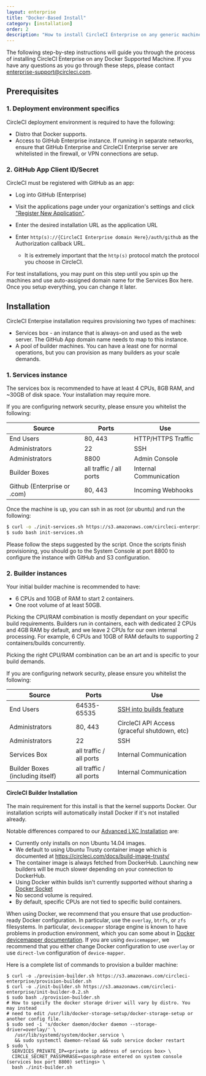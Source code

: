 ```yaml
---
layout: enterprise
title: "Docker-Based Install"
category: [installation]
order: 2
description: "How to install CircleCI Enterprise on any generic machine"
---
```


The following step-by-step instructions will guide you through the process of
installing CircleCI Enterprise on any Docker Supported Machine.  If you have any
questions as you go through these steps, please contact
<enterprise-support@circleci.com>.

## Prerequisites

### 1. Deployment environment specifics

CircleCI deployment environment is required to have the following:

* Distro that Docker supports.
* Access to GitHub Enterprise instance.  If running in separate networks, ensure that GitHub Enterprise and CircleCI Enterprise server are whitelisted in the firewall, or VPN connections are setup.

### 2. GitHub App Client ID/Secret

CircleCI must be registered with GitHub as an app:

* Log into GitHub (Enterprise)
* Visit the applications page under your organization's settings and click ["Register New Application"](https://github.com/settings/applications/new).

* Enter the desired installation URL as the application URL
* Enter `http(s)://{CircleCI Enterprise domain Here}/auth/github` as the Authorization callback URL.
	* It is extremely important that the `http(s)` protocol match the protocol you choose in CircleCI.  

For test installations, you may punt on this step until you spin up the machines and use auto-assigned domain name for the Services Box here.  Once you setup everything, you can change it later.

## Installation

CircleCI Enterpise installation requires provisioning two types of machines:

* Services box - an instance that is always-on and used as the web server.  The GitHub App domain name needs to map to this instance. 
* A pool of builder machines.  You can have a least one for normal operations, but you can provision as many builders as your scale demands.


### 1. Services instance

The services box is recommended to have at least 4 CPUs, 8GB RAM, and ~30GB of disk space.  Your installation may require more.

If you are configuring network security, please ensure you whitelist the following:


| Source                      | Ports                   | Use                    |
|-----------------------------|-------------------------|------------------------|
| End Users                   | 80, 443                 | HTTP/HTTPS Traffic     |
| Administrators              | 22                      | SSH                    |
| Administrators              | 8800                    | Admin Console          |
| Builder Boxes               | all traffic / all ports | Internal Communication |
| Github (Enterprise or .com) | 80, 443                 | Incoming Webhooks      |

Once the machine is up, you can ssh in as root (or ubuntu) and run the following:

```bash
$ curl -o ./init-services.sh https://s3.amazonaws.com/circleci-enterprise/init-services-2.0.sh
$ sudo bash init-services.sh
```

Please follow the steps suggested by the script.  Once the scripts finish provisioning, you should go to the System Console at port 8800 to configure the instance with GitHub and S3 configuration.

### 2. Builder instances

Your initial builder machine is recommended to have:

* 6 CPUs and 10GB of RAM to start 2 containers.
* One root volume of at least 50GB. 

Picking the CPU/RAM combination is mostly dependant on your specific build requirements.  Builders run in containers, each with dedicated 2 CPUs and 4GB RAM by default, and we leave 2 CPUs for our own internal processing.  For example, 6 CPUs and 10GB of RAM defaults to supporting 2 containers/builds concurrently.

Picking the right CPU/RAM combination can be an art and is specific to your build demands.

If you are configuring network security, please ensure you whitelist the following:

| Source                           | Ports                   | Use                                                            |
|----------------------------------|-------------------------|----------------------------------------------------------------|
| End Users                        | 64535-65535             | [SSH into builds feature](https://circleci.com/docs/ssh-build) |
| Administrators                   | 80, 443                 | CircleCI API Access (graceful shutdown, etc)                   |
| Administrators                   | 22                      | SSH                                                            |
| Services Box                     | all traffic / all ports | Internal Communication                                         |
| Builder Boxes (including itself) | all traffic / all ports | Internal Communication                                         |


#### CircleCI Builder Installation

The main requirement for this install is that the kernel supports Docker.  Our installation scripts will automatically install Docker if it's not installed already. 

Notable differences compared to our [Advanced LXC Installation]({{site.baseurl}}/enterprise/on-prem/) are:

* Currently only installs on non Ubuntu 14.04 images.
* We default to using Ubuntu Trusty container image which is documented at https://circleci.com/docs/build-image-trusty/
* The container image is always fetched from DockerHub.  Launching new builders will be much slower depending on your connection to DockerHub.  
* Using Docker within builds isn't currently supported without sharing a [Docker Socket]({{site.baseurl}}/enterprise/config/#sharing-docker-socket-with-docker-based-install)
* No second volume is required.
* By default, specific CPUs are not tied to specific build containers.


When using Docker, we recommend that you ensure that use production-ready Docker configuration.  In particular, use the `overlay`, `btrfs`, or `zfs` filesystems.  In particular, `devicemapper` storage engine is known to have problems in production environment, which you can some about in [Docker devicemapper documentation](https://docs.docker.com/engine/userguide/storagedriver/device-mapper-driver/).  If you are using `devicemapper`, we recommend that you either change Docker configuration to use `overlay` or use `direct-lvm` configuration of `device-mapper`.

Here is a complete list of commands to provision a builder machine:

```
$ curl -o ./provision-builder.sh https://s3.amazonaws.com/circleci-enterprise/provision-builder.sh
$ curl -o ./init-builder.sh https://s3.amazonaws.com/circleci-enterprise/init-builder-0.2.sh
$ sudo bash ./provision-builder.sh
# How to specify the docker storage driver will vary by distro. You may instead
# need to edit /usr/lib/docker-storage-setup/docker-storage-setup or another config file.
$ sudo sed -i 's/docker daemon/docker daemon --storage-driver=overlay/' \
   /usr/lib/systemd/system/docker.service \
   && sudo systemctl daemon-reload && sudo service docker restart
$ sudo \
  SERVICES_PRIVATE_IP=<private ip address of services box> \
  CIRCLE_SECRET_PASSPHRASE=<passphrase entered on system console (services box port 8800) settings> \
  bash ./init-builder.sh
```

